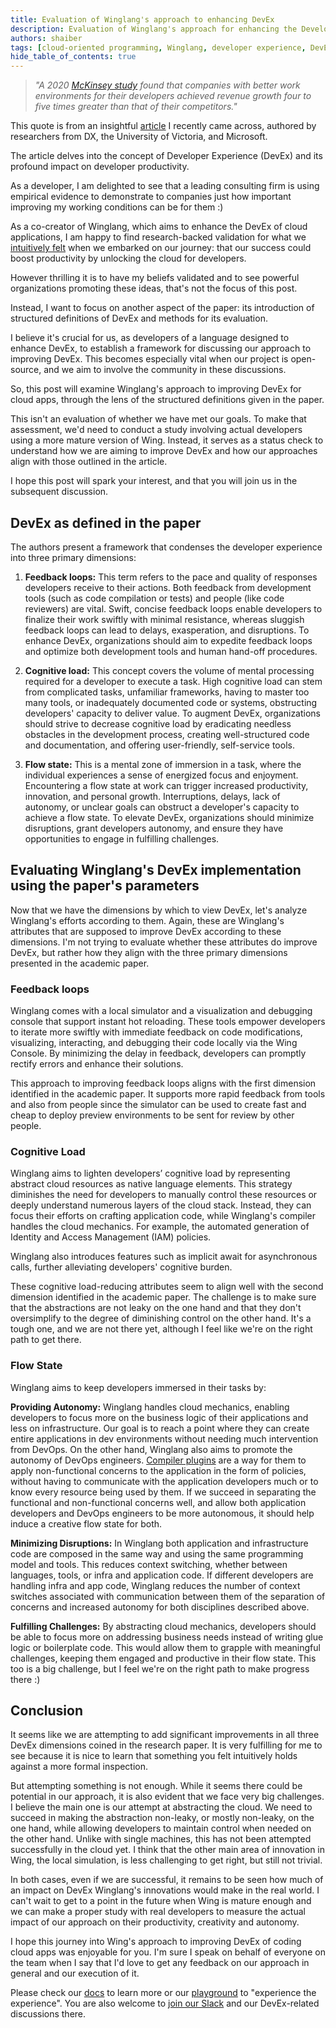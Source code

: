 ```yaml
---
title: Evaluation of Winglang's approach to enhancing DevEx
description: Evaluation of Winglang's approach for enhancing the Developer Experience (DevEx) of coding cloud applications using principles presented in a cited academic paper.
authors: shaiber
tags: [cloud-oriented programming, Winglang, developer experience, DevEx]
hide_table_of_contents: true
---
```


> *"A 2020 [McKinsey study](https://www.mckinsey.com/industries/technology-media-and-telecommunications/our-insights/developer-velocity-how-software-excellence-fuels-business-performance) found that companies with better work environments for their developers achieved revenue growth four to five times greater than that of their competitors."*

This quote is from an insightful [article](https://queue.acm.org/detail.cfm?id=3595878) I recently came across, authored by researchers from DX, the University of Victoria, and Microsoft.

The article delves into the concept of Developer Experience (DevEx) and its profound impact on developer productivity.

As a developer, I am delighted to see that a leading consulting firm is using empirical evidence to demonstrate to companies just how important improving my working conditions can be for them :)

As a co-creator of Winglang, which aims to enhance the DevEx of cloud applications, I am happy to find research-backed validation for what we [intuitively felt](https://docs.winglang.io/blog/2022/11/23/manifesto) when we embarked on our journey: that our success could boost productivity by unlocking the cloud for developers.

However thrilling it is to have my beliefs validated and to see powerful organizations promoting these ideas, that's not the focus of this post.

Instead, I want to focus on another aspect of the paper: its introduction of structured definitions of DevEx and methods for its evaluation.

I believe it's crucial for us, as developers of a language designed to enhance DevEx, to establish a framework for discussing our approach to improving DevEx. This becomes especially vital when our project is open-source, and we aim to involve the community in these discussions.

So, this post will examine Winglang's approach to improving DevEx for cloud apps, through the lens of the structured definitions given in the paper.

This isn't an evaluation of whether we have met our goals. To make that assessment, we'd need to conduct a study involving actual developers using a more mature version of Wing. 
Instead, it serves as a status check to understand how we are aiming to improve DevEx and how our approaches align with those outlined in the article.

I hope this post will spark your interest, and that you will join us in the subsequent discussion.

<!--truncate-->

## DevEx as defined in the paper

The authors present a framework that condenses the developer experience into three primary dimensions:

1. **Feedback loops:** This term refers to the pace and quality of responses developers receive to their actions. Both feedback from development tools (such as code compilation or tests) and people (like code reviewers) are vital. Swift, concise feedback loops enable developers to finalize their work swiftly with minimal resistance, whereas sluggish feedback loops can lead to delays, exasperation, and disruptions. To enhance DevEx, organizations should aim to expedite feedback loops and optimize both development tools and human hand-off procedures.

2. **Cognitive load:** This concept covers the volume of mental processing required for a developer to execute a task. High cognitive load can stem from complicated tasks, unfamiliar frameworks, having to master too many tools, or inadequately documented code or systems, obstructing developers' capacity to deliver value. To augment DevEx, organizations should strive to decrease cognitive load by eradicating needless obstacles in the development process, creating well-structured code and documentation, and offering user-friendly, self-service tools.

3. **Flow state:** This is a mental zone of immersion in a task, where the individual experiences a sense of energized focus and enjoyment. Encountering a flow state at work can trigger increased productivity, innovation, and personal growth. Interruptions, delays, lack of autonomy, or unclear goals can obstruct a developer's capacity to achieve a flow state. To elevate DevEx, organizations should minimize disruptions, grant developers autonomy, and ensure they have opportunities to engage in fulfilling challenges.

## Evaluating Winglang's DevEx implementation using the paper's parameters

Now that we have the dimensions by which to view DevEx, let's analyze Winglang's efforts according to them. Again, these are Winglang's attributes that are supposed to improve DevEx according to these dimensions. I'm not trying to evaluate whether these attributes do improve DevEx, but rather how they align with the three primary dimensions presented in the academic paper.

### Feedback loops
Winglang comes with a local simulator and a visualization and debugging console that support instant hot reloading. 
These tools empower developers to iterate more swiftly with immediate feedback on code modifications, visualizing, interacting, and debugging their code locally via the Wing Console. 
By minimizing the delay in feedback, developers can promptly rectify errors and enhance their solutions. 

This approach to improving feedback loops aligns with the first dimension identified in the academic paper. 
It supports more rapid feedback from tools and also from people since the simulator can be used to create fast and cheap to deploy preview environments to be sent for review by other people.

### Cognitive Load
Winglang aims to lighten developers’ cognitive load by representing abstract cloud resources as native language elements. 
This strategy diminishes the need for developers to manually control these resources or deeply understand numerous layers of the cloud stack. 
Instead, they can focus their efforts on crafting application code, while Winglang's compiler handles the cloud mechanics. For example, the automated generation of Identity and Access Management (IAM) policies. 

Winglang also introduces features such as implicit await for asynchronous calls, further alleviating developers' cognitive burden. 

These cognitive load-reducing attributes seem to align well with the second dimension identified in the academic paper. 
The challenge is to make sure that the abstractions are not leaky on the one hand and that they don't oversimplify to the degree of diminishing control on the other hand. 
It's a tough one, and we are not there yet, although I feel like we're on the right path to get there.

### Flow State
Winglang aims to keep developers immersed in their tasks by:

**Providing Autonomy:** Winglang handles cloud mechanics, enabling developers to focus more on the business logic of their applications and less on infrastructure.
Our goal is to reach a point where they can create entire applications in dev environments without needing much intervention from DevOps.
On the other hand, Winglang also aims to promote the autonomy of DevOps engineers. [Compiler plugins](https://docs.winglang.io/blog/2023/02/17/plugins) are a way for them to apply non-functional concerns to the application in the form of policies, without having to communicate with the application developers much or to know every resource being used by them. 
If we succeed in separating the functional and non-functional concerns well, and allow both application developers and DevOps engineers to be more autonomous, it should help induce a creative flow state for both.

**Minimizing Disruptions:** In Winglang both application and infrastructure code are composed in the same way and using the same programming model and tools. 
This reduces context switching, whether between languages, tools, or infra and application code. 
If different developers are handling infra and app code, Winglang reduces the number of context switches associated with communication between them of the separation of concerns and increased autonomy for both disciplines described above. 

**Fulfilling Challenges:** By abstracting cloud mechanics, developers should be able to focus more on addressing business needs instead of writing glue logic or boilerplate code. This would allow them to grapple with meaningful challenges, keeping them engaged and productive in their flow state. 
This too is a big challenge, but I feel we're on the right path to make progress there :)

## Conclusion
It seems like we are attempting to add significant improvements in all three DevEx dimensions coined in the research paper. 
It is very fulfilling for me to see because it is nice to learn that something you felt intuitively holds against a more formal inspection. 

But attempting something is not enough. 
While it seems there could be potential in our approach, it is also evident that we face very big challenges. 
I believe the main one is our attempt at abstracting the cloud. 
We need to succeed in making the abstraction non-leaky, or mostly non-leaky, on the one hand, while allowing developers to maintain control when needed on the other hand. 
Unlike with single machines, this has not been attempted successfully in the cloud yet. 
I think that the other main area of innovation in Wing, the local simulation, is less challenging to get right, but still not trivial.

In both cases, even if we are successful, it remains to be seen how much of an impact on DevEx Winglang's innovations would make in the real world.
I can't wait to get to a point in the future when Wing is mature enough and we can make a proper study with real developers to measure the actual impact of our approach on their productivity, creativity and autonomy.
 
I hope this journey into Wing's approach to improving DevEx of coding cloud apps was enjoyable for you. 
I'm sure I speak on behalf of everyone on the team when I say that I'd love to get any feedback on our approach in general and our execution of it.

Please check our [docs](https://docs.winglang.io) to learn more or our [playground](https://play.winglang.io) to "experience the experience".
You are also welcome to [join our Slack](https://t.winglang.io/slack) and our DevEx-related discussions there.